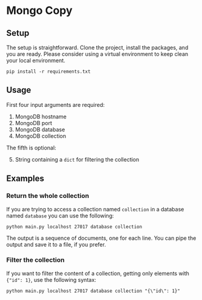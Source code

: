 # Mongo Copy

## Setup

The setup is straightforward. Clone the project, install the packages, and you are ready. Please consider using a virtual
environment to keep clean your local environment.

```commandline
pip install -r requirements.txt
```

## Usage

First four input arguments are required:

1. MongoDB hostname
2. MongoDB port
3. MongoDB database
4. MongoDB collection

The fifth is optional:

5. String containing a `dict` for filtering the collection

## Examples

### Return the whole collection

If you are trying to access a collection named `collection` in a database named `database` you can use the following:

```commandline
python main.py localhost 27017 database collection
```

The output is a sequence of documents, one for each line. You can pipe the output and save it to a file, if you prefer.

### Filter the collection

If you want to filter the content of a collection, getting only elements with `{"id": 1}`, use the following syntax:

```shell
python main.py localhost 27017 database collection "{\"id\": 1}"
```

